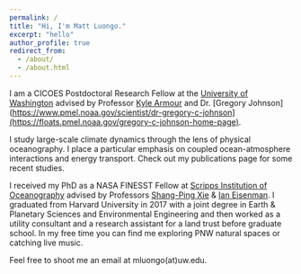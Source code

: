 ```yaml
---
permalink: /
title: "Hi, I'm Matt Luongo."
excerpt: "hello"
author_profile: true
redirect_from: 
  - /about/
  - /about.html
---
```

		
I am a CICOES Postdoctoral Research Fellow at the [University of Washington](https://environment.uw.edu/) advised by Professor [Kyle Armour](https://faculty.washington.edu/karmour/) and Dr. [Gregory Johnson](https://www.pmel.noaa.gov/scientist/dr-gregory-c-johnson](https://floats.pmel.noaa.gov/gregory-c-johnson-home-page). 
		
I study large-scale climate dynamics through the lens of physical oceanography. I place a particular emphasis on coupled ocean-atmosphere interactions and energy transport. Check out my publications page for some recent studies.

I received my PhD as a NASA FINESST Fellow at [Scripps Institution of Oceanography](https://scripps.ucsd.edu/) advised by Professors [Shang-Ping Xie](https://sxie.scrippsprofiles.ucsd.edu/) & [Ian Eisenman](https://ieisenman.scrippsprofiles.ucsd.edu/). I graduated from Harvard University in 2017 with a joint degree in Earth & Planetary Sciences and Environmental Engineering and then worked as a utility consultant and a research assistant for a land trust before graduate school. In my free time you can find me exploring PNW natural spaces or catching live music.

Feel free to shoot me an email at mluongo(at)uw.edu.
